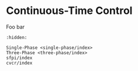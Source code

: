 # Continuous-Time Control

Foo bar

```{toctree}
:hidden:

Single-Phase <single-phase/index>
Three-Phase <three-phase/index>
sfpi/index
cvcr/index
```